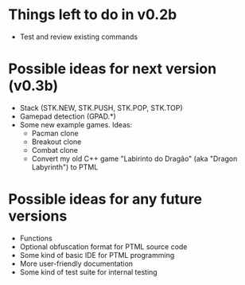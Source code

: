 # Things left to do in v0.2b

- Test and review existing commands

# Possible ideas for next version (v0.3b)

- Stack (STK.NEW, STK.PUSH, STK.POP, STK.TOP)
- Gamepad detection (GPAD.*)
- Some new example games. Ideas:
	- Pacman clone
	- Breakout clone
	- Combat clone
	- Convert my old C++ game "Labirinto do Dragão" (aka "Dragon Labyrinth") to PTML

# Possible ideas for any future versions

- Functions
- Optional obfuscation format for PTML source code
- Some kind of basic IDE for PTML programming
- More user-friendly documentation
- Some kind of test suite for internal testing
